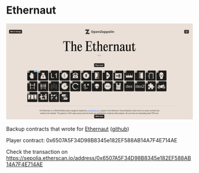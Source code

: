 # Ethernaut

![ethernaut](./Docs/ethernaut.png)

Backup contracts that wrote for [Ethernaut](https://ethernaut.openzeppelin.com) ([github](https://github.com/OpenZeppelin/ethernaut))

Player contract: 0x6507A5F34D98B8345e182EF588AB14A7F4E714AE

Check the transaction on https://sepolia.etherscan.io/address/0x6507A5F34D98B8345e182EF588AB14A7F4E714AE